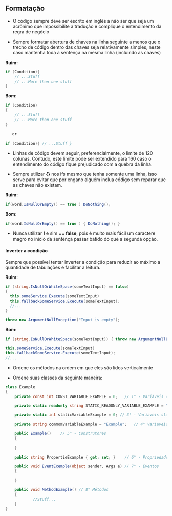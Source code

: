 ## Formatação

- O código sempre deve ser escrito em inglês a não ser que seja um acrônimo que impossibilite a tradução e complique o entendimento da regra de negócio

- Sempre formatar abertura de chaves na linha seguinte a menos que o trecho de código dentro das chaves seja relativamente simples, neste caso mantenha toda a sentença na mesma linha (incluindo as chaves)

**Ruim:**
```c#
if (Condition){
	// ...Stuff
   	// ...More than one stuff
}
```

**Bom:**
```c#
if (Condition)
{
	// ...Stuff
   	// ...More than one stuff
}
   
   or
   
if (Condition){ // ...Stuff }
```

- Linhas de código devem seguir, preferencialmente, o limite de 120 colunas. Contudo, este limite pode ser extendido para 160 caso o entendimento do código fique prejudicado com a quebra da linha.

- Sempre utilizar **{}** nos ifs mesmo que tenha somente uma linha, isso serve para evitar que por engano alguém inclua código sem reparar que as chaves não existam.
 
**Ruim:**
```c#
if(word.IsNullOrEmpty() == true ) DoNothing();
```
**Bom:**
```c#
if(word.IsNullOrEmpty() == true ) { DoNothing(); }
```

- Nunca utilizar **!** e sim **== false**, pois é muito mais fácil um caractere magro no início da sentença passar batido do que a segunda opção.

#### Inverter a condição
  Sempre que possível tentar inverter a condição para reduzir ao máximo a quantidade de tabulações e facilitar a leitura.

**Ruim:**
```c#
if (string.IsNullOrWhiteSpace(someTextInput) == false)
{
  this.someService.Execute(someTextInput)
  this.fallbackSomeService.Execute(someTextInput);
  //...
}

throw new ArgumentNullException("Input is empty");
```

**Bom:**
```c#
if (string.IsNullOrWhiteSpace(someTextInput)) { throw new ArgumentNullException("Input is empty"); }

this.someService.Execute(someTextInput)
this.fallbackSomeService.Execute(someTextInput);
//...
``` 

- Ordene os métodos na ordem em que eles são lidos verticalmente

- Ordene suas classes da seguinte maneira:

```c#
class Example
{
	private const int CONST_VARIABLE_EXAMPLE = 0;   // 1° - Variáveis const

	private static readonly string STATIC_READONLY_VARIABLE_EXAMPLE = "Example";	// 2° - Variaveis static readonly

	private static int staticVariableExample = 0; // 3° - Variaveis static

	private string commomVariableExample = "Example";	// 4° Variaveis comuns

	public Example()	// 5° - Construtores
	{
				
	}

	public string PropertieExample { get; set; }	// 6° - Propriedades

	public void EventExemple(object sender, Args e)	// 7° - Eventos
	{

	}

	public void MethodExample()	// 8° Métodos
	{
			//Stuff...
	}
}
```